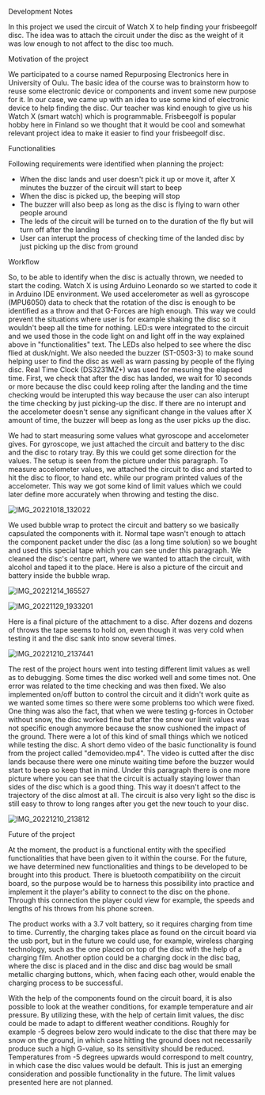 Development Notes

In this project we used the circuit of Watch X to help finding your frisbeegolf disc. The idea was to attach the circuit under the disc as the weight of it was low enough to not affect to the disc too much.



Motivation of the project

We participated to a course named Repurposing Electronics here in University of Oulu. The basic idea of the course was to brainstorm how to reuse some electronic device or components and invent some new purpose for it. In our case, we came up with an idea to use some kind of electronic device to help finding the disc. Our teacher was kind enough to give us his Watch X (smart watch) which is programmable. Frisbeegolf is popular hobby here in Finland so we thought that it would be cool and somewhat relevant project idea to make it easier to find your frisbeegolf disc.



Functionalities

Following requirements were identified when planning the project:
- When the disc lands and user doesn't pick it up or move it, after X minutes the buzzer of the circuit will start to beep
- When the disc is picked up, the beeping will stop 
- The buzzer will also beep as long as the disc is flying to warn other people around
- The leds of the circuit will be turned on to the duration of the fly but will turn off after the landing
- User can interupt the process of checking time of the landed disc by just picking up the disc from ground



Workflow

So, to be able to identify when the disc is actually thrown, we needed to start the coding. Watch X is using Arduino Leonardo so we started to code it in Arduino IDE environment. We used accelerometer as well as gyroscope (MPU6050) data to check that the rotation of the disc is enough to be identified as a throw and that G-Forces are high enough. This way we could prevent the situations where user is for example shaking the disc so it wouldn't beep all the time for nothing. LED:s were integrated to the circuit and we used those in the code light on and light off in the way explained above in "functionalities" text. The LEDs also helped to see where the disc flied at dusk/night. We also needed the buzzer (ST-0503-3) to make sound helping user to find the disc as well as warn passing by people of the flying disc. Real Time Clock (DS3231MZ+) was used for mesuring the elapsed time. First, we check that after the disc has landed, we wait for 10 seconds or more because the disc could keep roling after the landing and the time checking would be interupted this way because the user can also interupt the time checking by just picking-up the disc. If there are no interupt and the accelometer doesn't sense any significant change in the values after X amount of time, the buzzer will beep as long as the user picks up the disc. 

We had to start measuring some values what gyroscope and accelometer gives. For gyroscope, we just attached the circuit and battery to the disc and the disc to rotary tray. By this we could get some direction for the values. The setup is seen from the picture under this paragraph. To measure accelometer values, we attached the circuit to disc and started to hit the disc to floor, to hand etc. while our program printed values of the accelometer. This way we got some kind of limit values which we could later define more accurately when throwing and testing the disc. 

![IMG_20221018_132022](https://user-images.githubusercontent.com/66247950/207603487-a9581957-ffa4-40c6-ac5f-ade19a055229.jpg)

We used bubble wrap to protect the circuit and battery so we basically capsulated the components with it. Normal tape wasn't enough to attach the component packet under the disc (as a long time solution) so we bought and used this special tape which you can see under this paragraph. We cleaned the disc's centre part, where we wanted to attach the circuit, with alcohol and taped it to the place. Here is also a picture of the circuit and battery inside the bubble wrap. 

![IMG_20221214_165527](https://user-images.githubusercontent.com/66247950/207639486-743c49d9-263e-4b25-b868-54c5719197d2.jpg)

![IMG_20221129_1933201](https://user-images.githubusercontent.com/66247950/207640230-c7cd00fb-c924-4c40-8dfd-fbaa4b373eef.jpg)

Here is a final picture of the attachment to a disc. After dozens and dozens of throws the tape seems to hold on, even though it was very cold when testing it and the disc sank into snow several times. 

![IMG_20221210_2137441](https://user-images.githubusercontent.com/66247950/207641067-cf9bd35f-306e-47ab-9bd6-6b3d158711cd.jpg)

The rest of the project hours went into testing different limit values as well as to debugging. Some times the disc worked well and some times not. One error was related to the time checking and was then fixed. We also implemented on/off button to control the circuit and it didn't work quite as we wanted some times so there were some problems too which were fixed. One thing was also the fact, that when we were testing g-forces in October without snow, the disc worked fine but after the snow our limit values was not specific enough anymore because the snow cushioned the impact of the ground. There were a lot of this kind of small things which we noticed while testing the disc. A short demo video of the basic functionality is found from the project called "demovideo.mp4". The video is cutted after the disc lands because there were one minute waiting time before the buzzer would start to beep so keep that in mind. Under this paragraph there is one more picture where you can see that the circuit is actually staying lower than sides of the disc which is a good thing. This way it doesn't affect to the trajectory of the disc almost at all. The circuit is also very light so the disc is still easy to throw to long ranges after you get the new touch to your disc.

![IMG_20221210_213812](https://user-images.githubusercontent.com/66247950/207646080-a55b9852-5fb0-4ded-99dc-c4b5dcacacd2.jpg)

Future of the project

At the moment, the product is a functional entity with the specified functionalities that have been given to it within the course.
For the future, we have determined new functionalities and things to be developed to be brought into this product.
There is bluetooth compatibility on the circuit board, so the purpose would be to harness this possibility into practice and implement it
the player's ability to connect to the disc on the phone. Through this connection the player could view for example, the speeds and
lengths of his throws from his phone screen.

The product works with a 3.7 volt battery, so it requires charging from time to time. Currently, the charging takes place as found on the circuit board
via the usb port, but in the future we could use, for example, wireless charging technology, such as the one placed on top of the disc
with the help of a charging film. Another option could be a charging dock in the disc bag, where the disc is placed and in the disc and disc bag
would be small metallic charging buttons, which, when facing each other, would enable the charging process to be successful.

With the help of the components found on the circuit board, it is also possible to look at the weather conditions, for example temperature and air pressure. By utilizing these, with the help of certain limit values, the disc could be made to adapt to different weather conditions. Roughly
for example -5 degrees below zero would indicate to the disc that there may be snow on the ground, in which case hitting the ground
does not necessarily produce such a high G-value, so its sensitivity should be reduced. Temperatures from -5 degrees upwards would correspond to melt
country, in which case the disc values would be default. This is just an emerging consideration and possible functionality in the future.
The limit values presented here are not planned.





